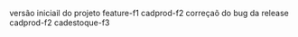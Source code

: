 versão iniciail do projeto
feature-f1
cadprod-f2
correçaõ do bug da release cadprod-f2
cadestoque-f3

